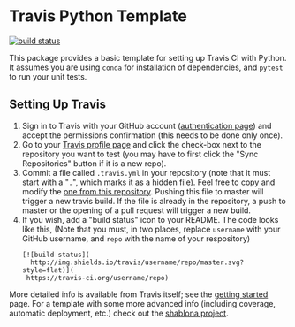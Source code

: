 # Travis Python Template

[![build status](http://img.shields.io/travis/jakevdp/travis-python-template/master.svg?style=flat)](https://travis-ci.org/jakevdp/travis-python-template)

This package provides a basic template for setting up Travis CI with Python.
It assumes you are using ``conda`` for installation of dependencies, and
``pytest`` to run your unit tests.

## Setting Up Travis

1. Sign in to Travis with your GitHub account ([authentication page](https://travis-ci.org/auth))
   and accept the permissions confirmation (this needs to be done only once).
2. Go to your [Travis profile page](https://travis-ci.org/profile/) and click the
   check-box next to the repository you want to test (you may have to first click
   the "Sync Repositories" button if it is a new repo).
3. Commit a file called ``.travis.yml`` in your repository (note that it must
   start with a "``.``", which marks it as a hidden file). Feel free to copy
   and modify the [one from this repository](.travis.yml).
   Pushing this file to master will trigger a new travis build. If the file is
   already in the repository, a push to master or the opening of a pull request
   will trigger a new build.
4. If you wish, add a "build status" icon to your README. The code looks like this,
   (Note that you must, in two places, replace ``username`` with your GitHub
    username, and ``repo`` with the name of your respository)
   ```
   [![build status](
     http://img.shields.io/travis/username/repo/master.svg?style=flat)](
    https://travis-ci.org/username/repo)
   ```

More detailed info is available from Travis itself; see the
[getting started](https://travis-ci.org/getting_started) page.
For a template with some more advanced info (including coverage, automatic
deployment, etc.) check out the [shablona project](http://github.com/uwescience/shablona).
